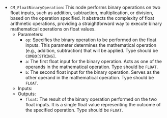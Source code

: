 - `CM_FloatBinaryOperation`: This node performs binary operations on two float inputs, such as addition, subtraction, multiplication, or division, based on the operation specified. It abstracts the complexity of float arithmetic operations, providing a straightforward way to execute binary mathematical operations on float values.
    - Parameters:
        - `op`: Specifies the binary operation to be performed on the float inputs. This parameter determines the mathematical operation (e.g., addition, subtraction) that will be applied. Type should be `COMBO[STRING]`.
        - `a`: The first float input for the binary operation. Acts as one of the operands in the mathematical operation. Type should be `FLOAT`.
        - `b`: The second float input for the binary operation. Serves as the other operand in the mathematical operation. Type should be `FLOAT`.
    - Inputs:
    - Outputs:
        - `float`: The result of the binary operation performed on the two float inputs. It is a single float value representing the outcome of the specified operation. Type should be `FLOAT`.
